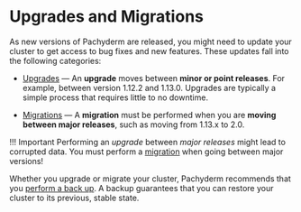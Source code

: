 # Upgrades and Migrations

As new versions of Pachyderm are released, you might need to update
your cluster to get access to bug fixes and new features.
These updates fall into the following categories:

* [Upgrades](./upgrades.md) — An **upgrade** moves between **minor or point releases**.
For example, between version 1.12.2 and 1.13.0. 
Upgrades are typically a simple process that requires little to no downtime.

* [Migrations](./migrations.md) — A **migration** must be performed when you are **moving between major releases**,
such as moving from 1.13.x to 2.0.

!!! Important
    Performing an *upgrade* between *major releases* might lead to corrupted
    data. You must perform a [migration](./migrations.md) when going between
    major versions!

Whether you upgrade or migrate your cluster, Pachyderm recommends that you
[perform a back up](./backup_restore.md). A backup guarantees that you can restore
your cluster to its previous, stable state.

